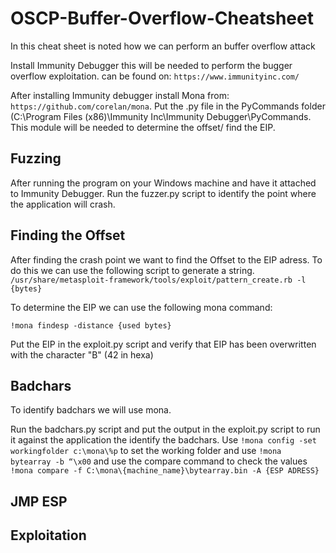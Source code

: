 # OSCP-Buffer-Overflow-Cheatsheet

In this cheat sheet is noted how we can perform an buffer overflow attack

Install Immunity Debugger this will be needed to perform the bugger overflow exploitation.
can be found on: `https://www.immunityinc.com/`

After installing Immunity debugger install Mona from: `https://github.com/corelan/mona`.
Put the .py file in the PyCommands folder (C:\Program Files (x86)\Immunity Inc\Immunity Debugger\PyCommands. 
This module will be needed to determine the offset/ find the EIP.

## Fuzzing

After running the program on your Windows machine and have it attached to Immunity Debugger.
Run the fuzzer.py script to identify the point where the application will crash.

## Finding the Offset

After finding the crash point we want to find the Offset to the EIP adress.
To do this we can use the following script to generate a string.
`/usr/share/metasploit-framework/tools/exploit/pattern_create.rb -l {bytes}`

To determine the EIP we can use the following mona command:

`!mona findesp -distance {used bytes}`

Put the EIP in the exploit.py script and verify that EIP has been overwritten with the character "B" (42 in hexa)


## Badchars

To identify badchars we will use mona.

Run the badchars.py script and put the output in the exploit.py script to run it against the application the identify the badchars.
Use `!mona config -set workingfolder c:\mona\%p` to set the working folder and use `!mona bytearray -b “\x00` and use the compare command to check the values
`!mona compare -f C:\mona\{machine_name}\bytearray.bin -A {ESP ADRESS}`


## JMP ESP

## Exploitation
